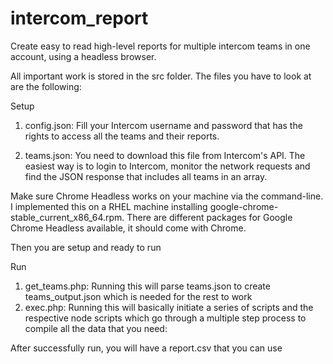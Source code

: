# intercom_report
Create easy to read high-level reports for multiple intercom teams in one account, using a headless browser.

All important work is stored in the src folder. The files you have to look at are the following:

<h>Setup</h>
1. config.json: Fill your Intercom username and password that has the rights to access all the teams and their reports.

2. teams.json: You need to download this file from Intercom's API. The easiest way is to login to Intercom, monitor the network requests and find the JSON response that includes all teams in an array.

Make sure Chrome Headless works on your machine via the command-line. I implemented this on a RHEL machine installing google-chrome-stable_current_x86_64.rpm. There are different packages for Google Chrome Headless available, it should come with Chrome.

Then you are setup and ready to run

Run
1. get_teams.php: Running this will parse teams.json to create teams_output.json which is needed for the rest to work
2. exec.php: Running this will basically initiate a series of scripts and the respective node scripts which go through a multiple step process to compile all the data that you need:

After successfully run, you will have a report.csv that you can use

